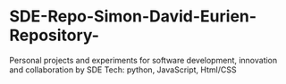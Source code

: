 # SDE-Repo-Simon-David-Eurien-Repository-
Personal projects and experiments for software development, innovation and collaboration by SDE
Tech: python, JavaScript, Html/CSS 
